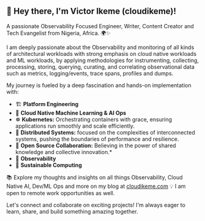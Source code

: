 ## 👋 Hey there, I'm Victor Ikeme (cloudikeme)!

A passionate Observability Focused Engineer, Writer, Content Creator and Tech Evangelist from Nigeria, Africa. 🌍✨ 

I am deeply passionate about the Observability and monitoring of all kinds of architectural workloads with strong emphasis on cloud native workloads and ML workloads, by applying methodologies for instrumenting, collecting, processing, storing, querying, curating, and correlating observational data such as metrics, logging/events, trace spans, profiles and dumps.

My journey is fueled by a deep fascination and hands-on implementation with:

- 🏗️ **Platform Engineering**
- 🧠 **Cloud Native Machine Learning & AI Ops**
- ☸️ **Kubernetes:** Orchestrating containers with grace, ensuring applications run smoothly and scale efficiently.
- 🔗 **Distributed Systems:** focused on the complexities of interconnected systems, pushing the boundaries of performance and resilience.
- 🤝 **Open Source Collaboration:** Believing in the power of shared knowledge and collective innovation.*
- 🧐 **Observability**
- 🌱 **Sustainable Computing**

📚 Explore my thoughts and insights on all things Observability, Cloud Native AI, Dev/ML Ops and more on my blog at [cloudikeme.com](cloudikeme.com)
💡 I am open to remote work opportunities as well.

Let's connect and collaborate on exciting projects! I'm always eager to learn, share, and build something amazing together.

